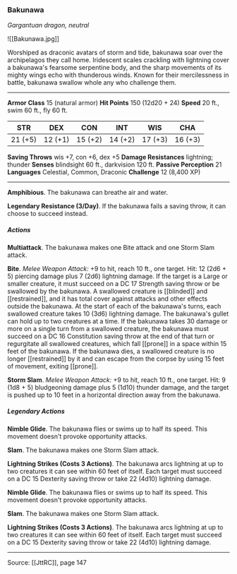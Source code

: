 ### Bakunawa
_Gargantuan dragon, neutral_

![[Bakunawa.jpg]]

Worshiped as draconic avatars of storm and tide, bakunawa soar over the archipelagos they call home. Iridescent scales crackling with lightning cover a bakunawa's fearsome serpentine body, and the sharp movements of its mighty wings echo with thunderous winds. Known for their mercilessness in battle, bakunawa swallow whole any who challenge them.




---

**Armor Class** 15 (natural armor)
**Hit Points** 150 (12d20 + 24)
**Speed** 20 ft., swim 60 ft., fly 60 ft.

| STR     | DEX     | CON     | INT     | WIS     | CHA     |
|---------|---------|---------|---------|---------|---------|
| 21 (+5) | 12 (+1) | 15 (+2) | 14 (+2) | 17 (+3) | 16 (+3) |

**Saving Throws** wis +7, con +6, dex +5
**Damage Resistances** lightning; thunder
**Senses** blindsight 60 ft., darkvision 120 ft.
**Passive Perception** 21
**Languages** Celestial, Common, Draconic
**Challenge** 12 (8,400 XP)

---

**Amphibious**. The bakunawa can breathe air and water.

**Legendary Resistance (3/Day)**. If the bakunawa fails a saving throw, it can choose to succeed instead.

##### Actions
**Multiattack**. The bakunawa makes one Bite attack and one Storm Slam attack.

**Bite**. _Melee Weapon Attack:_ +9 to hit, reach 10 ft., one target. Hit: 12 (2d6 + 5) piercing damage plus 7 (2d6) lightning damage. If the target is a Large or smaller creature, it must succeed on a DC 17 Strength saving throw or be swallowed by the bakunawa. A swallowed creature is [[blinded]] and [[restrained]], and it has total cover against attacks and other effects outside the bakunawa. At the start of each of the bakunawa's turns, each swallowed creature takes 10 (3d6) lightning damage. The bakunawa's gullet can hold up to two creatures at a time. If the bakunawa takes 30 damage or more on a single turn from a swallowed creature, the bakunawa must succeed on a DC 16 Constitution saving throw at the end of that turn or regurgitate all swallowed creatures, which fall [[prone]] in a space within 15 feet of the bakunawa. If the bakunawa dies, a swallowed creature is no longer [[restrained]] by it and can escape from the corpse by using 15 feet of movement, exiting [[prone]].

**Storm Slam**. _Melee Weapon Attack:_ +9 to hit, reach 10 ft., one target. Hit: 9 (1d8 + 5) bludgeoning damage plus 5 (1d10) thunder damage, and the target is pushed up to 10 feet in a horizontal direction away from the bakunawa.

##### Legendary Actions
**Nimble Glide**. The bakunawa flies or swims up to half its speed. This movement doesn't provoke opportunity attacks.

**Slam**. The bakunawa makes one Storm Slam attack.

**Lightning Strikes (Costs 3 Actions)**. The bakunawa arcs lightning at up to two creatures it can see within 60 feet of itself. Each target must succeed on a DC 15 Dexterity saving throw or take 22 (4d10) lightning damage.

**Nimble Glide**. The bakunawa flies or swims up to half its speed. This movement doesn't provoke opportunity attacks.

**Slam**. The bakunawa makes one Storm Slam attack.

**Lightning Strikes (Costs 3 Actions)**. The bakunawa arcs lightning at up to two creatures it can see within 60 feet of itself. Each target must succeed on a DC 15 Dexterity saving throw or take 22 (4d10) lightning damage.


---

Source: [[JttRC]], page 147